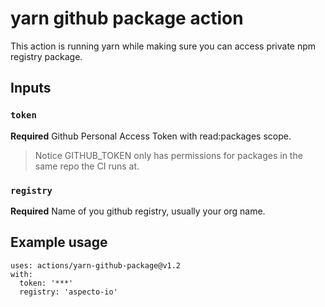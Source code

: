 # yarn github package action

This action is running yarn while making sure you can access private npm registry package.

## Inputs

### `token`

**Required** Github Personal Access Token with read:packages scope.  
> Notice GITHUB_TOKEN only has permissions for packages in the same repo the CI runs at.

### `registry`

**Required** Name of you github registry, usually your org name.

## Example usage
```
uses: actions/yarn-github-package@v1.2
with:
  token: '***'
  registry: 'aspecto-io'
```
